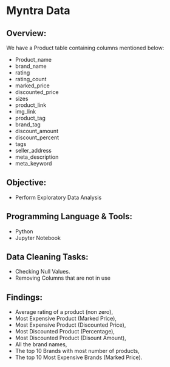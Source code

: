 # Myntra Data

## Overview:
We have a Product table containing columns mentioned below:

- Product_name	
- brand_name	
- rating	
- rating_count	
- marked_price	
- discounted_price	
- sizes	
- product_link	
- img_link	
- product_tag	
- brand_tag	
- discount_amount	
- discount_percent	
- tags	
- seller_address	
- meta_description	
- meta_keyword

## Objective:
- Perform Exploratory Data Analysis

## Programming Language & Tools:
- Python 
- Jupyter Notebook

## Data Cleaning Tasks:
- Checking Null Values.
- Removing Columns that are not in use 

## Findings:
- Average rating of a product (non zero),
- Most Expensive Product (Marked Price),  
- Most Expensive Product (Discounted Price),
- Most Discounted Product (Percentage), 
- Most Discounted Product (Disount Amount),
- All the brand names, 
- The top 10 Brands with most number of products, 
- The top 10 Most Expensive Brands (Marked Price).

